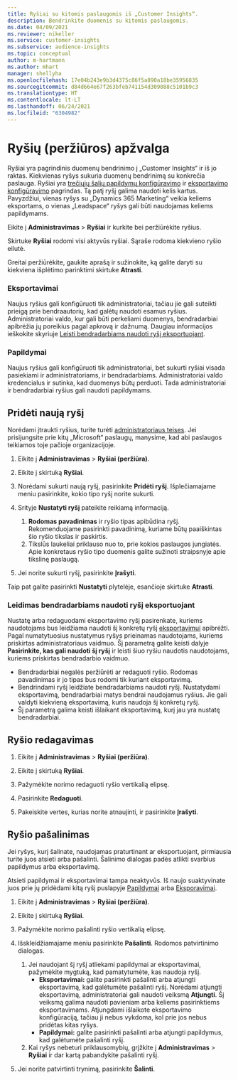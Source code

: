 ```yaml
---
title: Ryšiai su kitomis paslaugomis iš „Customer Insights“.
description: Bendrinkite duomenis su kitomis paslaugomis.
ms.date: 04/09/2021
ms.reviewer: nikeller
ms.service: customer-insights
ms.subservice: audience-insights
ms.topic: conceptual
author: m-hartmann
ms.author: mhart
manager: shellyha
ms.openlocfilehash: 17e04b243e9b3d4375c86f5a890a18be35956835
ms.sourcegitcommit: d84d664e67f263bfeb741154d309088c5101b9c3
ms.translationtype: HT
ms.contentlocale: lt-LT
ms.lasthandoff: 06/24/2021
ms.locfileid: "6304982"
---
```

# <a name="connections-preview-overview"></a>Ryšių (peržiūros) apžvalga

Ryšiai yra pagrindinis duomenų bendrinimo į „Customer Insights“ ir iš jo raktas. Kiekvienas ryšys sukuria duomenų bendrinimą su konkrečia paslauga. Ryšiai yra [trečiųjų šalių papildymų konfigūravimo](enrichment-hub.md) ir [eksportavimo konfigūravimo](export-destinations.md) pagrindas. Tą patį ryšį galima naudoti kelis kartus. Pavyzdžiui, vienas ryšys su „Dynamics 365 Marketing“ veikia keliems eksportams, o vienas „Leadspace“ ryšys gali būti naudojamas keliems papildymams.

Eikite į **Administravimas** > **Ryšiai** ir kurkite bei peržiūrėkite ryšius.

Skirtuke **Ryšiai** rodomi visi aktyvūs ryšiai. Sąraše rodoma kiekvieno ryšio eilutė. 

Greitai peržiūrėkite, gaukite aprašą ir sužinokite, ką galite daryti su kiekviena išplėtimo parinktimi skirtuke **Atrasti**.

### <a name="exports"></a>Eksportavimai

Naujus ryšius gali konfigūruoti tik administratoriai, tačiau jie gali suteikti prieigą prie bendraautorių, kad galėtų naudoti esamus ryšius. Administratoriai valdo, kur gali būti perkeliami duomenys, bendradarbiai apibrėžia jų poreikius pagal apkrovą ir dažnumą. Daugiau informacijos ieškokite skyriuje [Leisti bendradarbiams naudoti ryšį eksportuojant](#allow-contributors-to-use-a-connection-for-exports).

### <a name="enrichments"></a>Papildymai

Naujus ryšius gali konfigūruoti tik administratoriai, bet sukurti ryšiai visada pasiekiami ir administratoriams, ir bendradarbiams. Administratoriai valdo kredencialus ir sutinka, kad duomenys būtų perduoti. Tada administratoriai ir bendradarbiai ryšius gali naudoti papildymams.

## <a name="add-a-new-connection"></a>Pridėti naują ryšį

Norėdami įtraukti ryšius, turite turėti [administratoriaus teises](permissions.md). Jei prisijungsite prie kitų „Microsoft“ paslaugų, manysime, kad abi paslaugos teikiamos toje pačioje organizacijoje.

1. Eikite į **Administravimas** > **Ryšiai (peržiūra)**.

1. Eikite į skirtuką **Ryšiai**.

1. Norėdami sukurti naują ryšį, pasirinkite **Pridėti ryšį**. Išplečiamajame meniu pasirinkite, kokio tipo ryšį norite sukurti.

1. Srityje **Nustatyti ryšį** pateikite reikiamą informaciją. 
   1. **Rodomas pavadinimas** ir ryšio tipas apibūdina ryšį. Rekomenduojame pasirinkti pavadinimą, kuriame būtų paaiškintas šio ryšio tikslas ir paskirtis.
   1. Tikslūs laukeliai priklauso nuo to, prie kokios paslaugos jungiatės. Apie konkretaus ryšio tipo duomenis galite sužinoti straipsnyje apie tikslinę paslaugą.

1. Jei norite sukurti ryšį, pasirinkite **Įrašyti**.

Taip pat galite pasirinkti **Nustatyti** plytelėje, esančioje skirtuke **Atrasti**.

### <a name="allow-contributors-to-use-a-connection-for-exports"></a>Leidimas bendradarbiams naudoti ryšį eksportuojant

Nustatę arba redaguodami eksportavimo ryšį pasirenkate, kuriems naudotojams bus leidžiama naudoti šį konkretų ryšį [eksportavimui](export-destinations.md) apibrėžti. Pagal numatytuosius nustatymus ryšys prieinamas naudotojams, kuriems priskirtas administratoriaus vaidmuo. Šį parametrą galite keisti dalyje **Pasirinkite, kas gali naudoti šį ryšį** ir leisti šiuo ryšiu naudotis naudotojams, kuriems priskirtas bendradarbio vaidmuo.

- Bendradarbiai negalės peržiūrėti ar redaguoti ryšio. Rodomas pavadinimas ir jo tipas bus rodomi tik kuriant eksportavimą.
- Bendrindami ryšį leidžiate bendradarbiams naudoti ryšį. Nustatydami eksportavimą, bendradarbiai matys bendrai naudojamus ryšius. Jie gali valdyti kiekvieną eksportavimą, kuris naudoja šį konkretų ryšį.
- Šį parametrą galima keisti išlaikant eksportavimą, kurį jau yra nustatę bendradarbiai.

## <a name="edit-a-connection"></a>Ryšio redagavimas

1. Eikite į **Administravimas** > **Ryšiai (peržiūra)**.

1. Eikite į skirtuką **Ryšiai**.

1. Pažymėkite norimo redaguoti ryšio vertikalią elipsę.

1. Pasirinkite **Redaguoti**.

1. Pakeiskite vertes, kurias norite atnaujinti, ir pasirinkite **Įrašyti**.

## <a name="remove-a-connection"></a>Ryšio pašalinimas

Jei ryšys, kurį šalinate, naudojamas praturtinant ar eksportuojant, pirmiausia turite juos atsieti arba pašalinti. Šalinimo dialogas padės atlikti svarbius papildymus arba eksportavimą. 

Atsieti papildymai ir eksportavimai tampa neaktyvūs. Iš naujo suaktyvinate juos prie jų pridėdami kitą ryšį puslapyje [Papildymai](enrichment-hub.md) arba [Eksporavimai](export-destinations.md).

1. Eikite į **Administravimas** > **Ryšiai (peržiūra)**.

1. Eikite į skirtuką **Ryšiai**.

1. Pažymėkite norimo pašalinti ryšio vertikalią elipsę.

1. Išskleidžiamajame meniu pasirinkite **Pašalinti**. Rodomos patvirtinimo dialogas.

   1. Jei naudojant šį ryšį atliekami papildymai ar eksportavimai, pažymėkite mygtuką, kad pamatytumėte, kas naudoja ryšį.
      - **Eksportavimai:** galite pasirinkti pašalinti arba atjungti eksportavimą, kad galėtumėte pašalinti ryšį. Norėdami atjungti eksportavimą, administratoriai gali naudoti veiksmą **Atjungti**. Šį veiksmą galima naudoti pavieniam arba keliems pasirinktiems eksportavimams. Atjungdami išlaikote eksportavimo konfigūraciją, tačiau ji nebus vykdoma, kol prie jos nebus pridėtas kitas ryšys.
      - **Papildymai:** galite pasirinkti pašalinti arba atjungti papildymus, kad galėtumėte pašalinti ryšį. 
   1. Kai ryšys nebeturi priklausomybių, grįžkite į **Administravimas** > **Ryšiai** ir dar kartą pabandykite pašalinti ryšį.

1. Jei norite patvirtinti trynimą, pasirinkite **Šalinti**.

